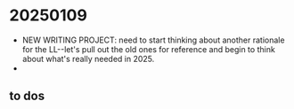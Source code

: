 # 20250109

- NEW WRITING PROJECT: need to start thinking about another rationale for the LL--let's pull out the old ones for reference and begin to think about what's really needed in 2025.
- 


## to dos

